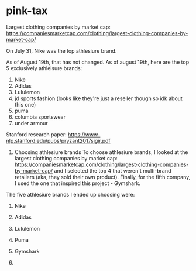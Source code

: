 # pink-tax

Largest clothing companies by market cap: 
https://companiesmarketcap.com/clothing/largest-clothing-companies-by-market-cap/ 

On July 31, Nike was the top athlesiure brand. 

As of August 19th, that has not changed. As of august 19th, here are the top 5 exclusively athleisure brands: 

1. Nike
2. Adidas
3. Lululemon
4. jd sports fashion (looks like they're just a reseller though so idk about this one)
5. puma
6. columbia sportswear
7. under armour 

Stanford research paper: https://www-nlp.stanford.edu/pubs/pryzant2017sigir.pdf 

1. Choosing athlesiure brands 
To choose athlesiure brands, I looked at the largest clothing companies by market cap: 
https://companiesmarketcap.com/clothing/largest-clothing-companies-by-market-cap/ 
and I selected the top 4 that weren't multi-brand retailers (aka, they sold their own product). Finally, for the fifth company, I used the one that inspired this project - Gymshark. 

The five athlesiure brands I ended up choosing were: 
1. Nike 
2. Adidas 
3. Lululemon 
4. Puma 
5. Gymshark 

2. 
